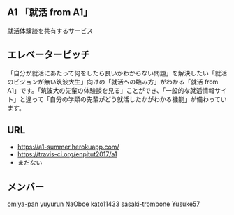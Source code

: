 ## A1 「就活 from A1」
就活体験談を共有するサービス
## エレベーターピッチ
「自分が就活にあたって何をしたら良いかわからない問題」を解決したい「就活のビジョンが無い筑波大生」向けの「就活への臨み方」がわかる「就活 from A1」です。「筑波大の先輩の体験談を見る」ことができ、「一般的な就活情報サイト」と違って「自分の学類の先輩がどう就活したかがわかる機能」が備わっています。
## URL
* https://a1-summer.herokuapp.com/
* https://travis-ci.org/enpitut2017/a1
* まだない
## メンバー
[omiya-pan](https://github.com/omiya-pan) [yuyurun](https://github.com/yuyurun) [NaOboe](https://github.com/NaOboe) [kato11433](https://github.com/kato11433) [sasaki-trombone](https://github.com/sasaki-trombone) [Yusuke57](https://github.com/Yusuke57)

